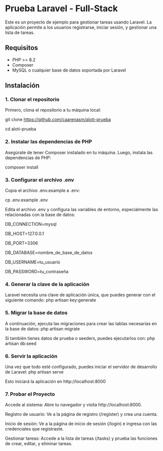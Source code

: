 # Prueba Laravel - Full-Stack

Este es un proyecto de ejemplo para gestionar tareas usando Laravel. La aplicación permite a los usuarios registrarse, iniciar sesión, y gestionar una lista de tareas.

## Requisitos

- PHP >= 8.2
- Composer
- MySQL o cualquier base de datos soportada por Laravel

## Instalación

### 1. Clonar el repositorio

Primero, clona el repositorio a tu máquina local:

git clone https://github.com/caarenasm/aloti-prueba

cd aloti-prueba

### 2. Instalar las dependencias de PHP

Asegúrate de tener Composer instalado en tu máquina. Luego, instala las dependencias de PHP:

composer install

### 3. Configurar el archivo .env

Copia el archivo .env.example a .env:

cp .env.example .env

Edita el archivo .env y configura las variables de entorno, especialmente las relacionadas con la base de datos:

DB_CONNECTION=mysql

DB_HOST=127.0.0.1

DB_PORT=3306

DB_DATABASE=nombre_de_base_de_datos

DB_USERNAME=tu_usuario

DB_PASSWORD=tu_contraseña

### 4. Generar la clave de la aplicación

Laravel necesita una clave de aplicación única, que puedes generar con el siguiente comando:
php artisan key:generate

### 5. Migrar la base de datos

A continuación, ejecuta las migraciones para crear las tablas necesarias en la base de datos:
php artisan migrate

Si también tienes datos de prueba o seeders, puedes ejecutarlos con:
php artisan db:seed

### 6. Servir la aplicación

Una vez que todo esté configurado, puedes iniciar el servidor de desarrollo de Laravel:
php artisan serve

Esto iniciará la aplicación en http://localhost:8000

### 7. Probar el Proyecto

Accede al sistema: Abre tu navegador y visita http://localhost:8000.

Registro de usuario: Ve a la página de registro (/register) y crea una cuenta.

Inicio de sesión: Ve a la página de inicio de sesión (/login) e ingresa con las credenciales que registraste.

Gestionar tareas: Accede a la lista de tareas (/tasks) y prueba las funciones de crear, editar, y eliminar tareas.
